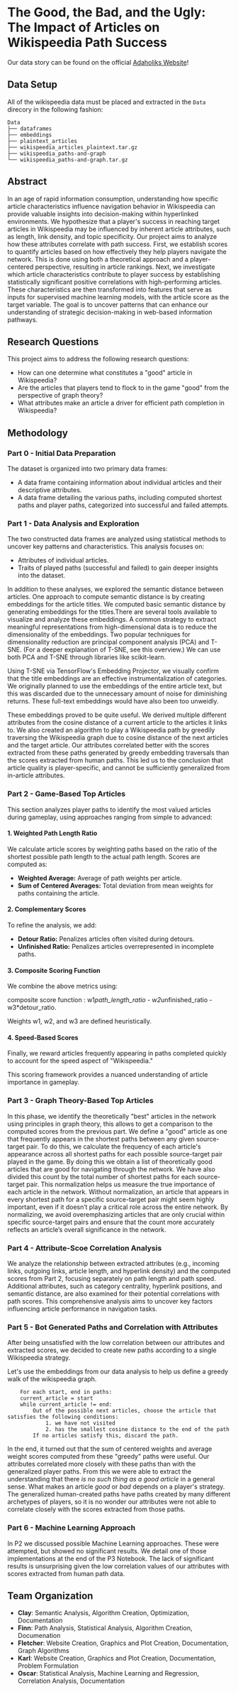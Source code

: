 # The Good, the Bad, and the Ugly: The Impact of Articles on Wikispeedia Path Success

Our data story can be found on the official [Adaholiks Website](https://adaholiks-are.onthewifi.com)!

## Data Setup
All of the wikispeedia data must be placed and extracted in the `Data` direcory in the following fashion:
```
Data
├── dataframes
├── embeddings
├── plaintext_articles
├── wikispeedia_articles_plaintext.tar.gz
├── wikispeedia_paths-and-graph
└── wikispeedia_paths-and-graph.tar.gz
```
## Abstract

In an age of rapid information consumption, understanding how specific article characteristics influence navigation behavior in Wikispeedia can provide valuable insights into decision-making within hyperlinked environments. We hypothesize that a player's success in reaching target articles in Wikispeedia may be influenced by inherent article attributes, such as length, link density, and topic specificity. Our project aims to analyze how these attributes correlate with path success. First, we establish scores to quantify articles based on how effectively they help players navigate the network. This is done using both a theoretical approach and a player-centered perspective, resulting in article rankings. Next, we investigate which article characteristics contribute to player success by establishing statistically significant positive correlations with high-performing articles. These characteristics are then transformed into features that serve as inputs for supervised machine learning models, with the article score as the target variable. The goal is to uncover patterns that can enhance our understanding of strategic decision-making in web-based information pathways.

## Research Questions
This project aims to address the following research questions:
- How can one determine what constitutes a "good" article in Wikispeedia?
- Are the articles that players tend to flock to in the game "good" from the perspective of graph theory?
- What attributes make an article a driver for efficient path completion in Wikispeedia?

## Methodology

### Part 0 - Initial Data Preparation
The dataset is organized into two primary data frames:
- A data frame containing information about individual articles and their descriptive attributes.
- A data frame detailing the various paths, including computed shortest paths and player paths, categorized into successful and failed attempts.

### Part 1 - Data Analysis and Exploration
The two constructed data frames are analyzed using statistical methods to uncover key patterns and characteristics. This analysis focuses on:
- Attributes of individual articles.
- Traits of played paths (successful and failed) to gain deeper insights into the dataset.

In addition to these analyses, we explored the semantic distance between articles. One approach to compute semantic distance is by creating embeddings for the article titles. We computed basic semantic distance by generating embeddings for the titles.There are several tools available to visualize and analyze these embeddings. A common strategy to extract meaningful representations from high-dimensional data is to reduce the dimensionality of the embeddings. Two popular techniques for dimensionality reduction are principal component analysis (PCA) and T-SNE. (For a deeper explanation of T-SNE, see this overview.) We can use both PCA and T-SNE through libraries like scikit-learn.

Using T-SNE via TensorFlow's Embedding Projector, we visually confirm that the title embeddings are an effective instrumentalization of categories. We originally planned to use the embeddings of the entire article text, but this was discarded due to the unnecessary amount of noise for diminishing returns. These full-text embeddings would have also been too unweidly.

These embeddings proved to be quite useful. We derived multiple different attributes from the cosine distance of a current article to the articles it links to. We also created an algorithm to play a Wikispeedia path by greedily traversing the Wikispeedia graph due to cosine distance of the next articles and the target article. Our attributes correlated better with the scores extracted from these paths generated by greedy embedding traversals than the scores extracted from human paths. This led us to the conclusion that article quality is player-specific, and cannot be sufficiently generalized from in-article attributes.

### Part 2 - Game-Based Top Articles

This section analyzes player paths to identify the most valued articles during gameplay, using approaches ranging from simple to advanced:

#### **1. Weighted Path Length Ratio**
We calculate article scores by weighting paths based on the ratio of the shortest possible path length to the actual path length. Scores are computed as:
- **Weighted Average:** Average of path weights per article.
- **Sum of Centered Averages:** Total deviation from mean weights for paths containing the article.

#### **2. Complementary Scores**
To refine the analysis, we add:
- **Detour Ratio:** Penalizes articles often visited during detours.
- **Unfinished Ratio:** Penalizes articles overrepresented in incomplete paths.

#### **3. Composite Scoring Function**
We combine the above metrics using:

composite score function : w1*path_length_ratio - w2*unfinished_ratio - w3*detour_ratio.

Weights w1, w2, and w3 are defined heuristically.

#### **4. Speed-Based Scores**
Finally, we reward articles frequently appearing in paths completed quickly to account for the speed aspect of "Wikispeedia."

This scoring framework provides a nuanced understanding of article importance in gameplay.
  
### Part 3 - Graph Theory-Based Top Articles
In this phase, we identify the theoretically "best" articles in the network using principles in graph theory, this allows to get a comparison to the computed scores from the previous part. We define a "good" article as one that frequently appears in the shortest paths between any given source-target pair. To do this, we calculate the frequency of each article's appearance across all shortest paths for each possible source-target pair played in the game. By doing this we obtain a list of theoretically good articles that are good for navigating through the network. We have also divided this count by the total number of shortest paths for each source-target pair. This normalization helps us measure the true importance of each article in the network. Without normalization, an article that appears in every shortest path for a specific source-target pair might seem highly important, even if it doesn’t play a critical role across the entire network. By normalizing, we avoid overemphasizing articles that are only crucial within specific source-target pairs and ensure that the count more accurately reflects an article’s overall significance in the network.

### Part 4 - Attribute-Scoe Correlation Analysis

We analyze the relationship between extracted attributes (e.g., incoming links, outgoing links, article length, and hyperlink density) and the computed scores from Part 2, focusing separately on path length and path speed. Additional attributes, such as category centrality, hyperlink positions, and semantic distance, are also examined for their potential correlations with path scores. This comprehensive analysis aims to uncover key factors influencing article performance in navigation tasks.


### Part 5 - Bot Generated Paths and Correlation with Attributes
After being unsatisfied with the low correlation between our attributes and extracted scores, we decided to create new paths according to a single Wikispeedia strategy.

Let's use the embeddings from our data analysis to help us define a greedy walk of the wikispeedia graph.

```
    For each start, end in paths:
    current_article = start
    while current_article != end:
        Out of the possible next articles, choose the article that satisfies the following conditions:
            1. we have not visited
            2. has the smallest cosine distance to the end of the path
        If no articles satisfy this, discard the path.
```

In the end, it turned out that the sum of centered weights and average weight scores computed from these "greedy" paths were useful. Our attributes correlated more closely with these paths than with the generalized player paths. From this we were able to extract the understanding that there *is no such thing as a good article* in a general sense. What makes an article *good* or *bad* depends on a player's strategy. The generalized human-created paths have paths created by many different archetypes of players, so it is no wonder our attributes were not able to correlate closely with the scores extracted from those paths.

### Part 6 - Machine Learning Approach
In P2 we discussed possible Machine Learning approaches. These were attempted, but showed no significant results. We detail one of those implementations at the end of the P3 Notebook. The lack of significant results is unsurprising given the low correlation values of our attributes with scores extracted from human path data.

## Team Organization
- **Clay**: Semantic Analysis, Algorithm Creation, Optimization, Documentation
- **Finn**: Path Analysis, Statistical Analysis, Algorithm Creation, Documenation
- **Fletcher**: Website Creation, Graphics and Plot Creation, Documentation, Graph Algorithms
- **Karl**:  Website Creation, Graphics and Plot Creation, Documentation, Problem Formulation
- **Oscar**: Statistical Analysis, Machine Learning and Regression, Correlation Analysis, Documentation


